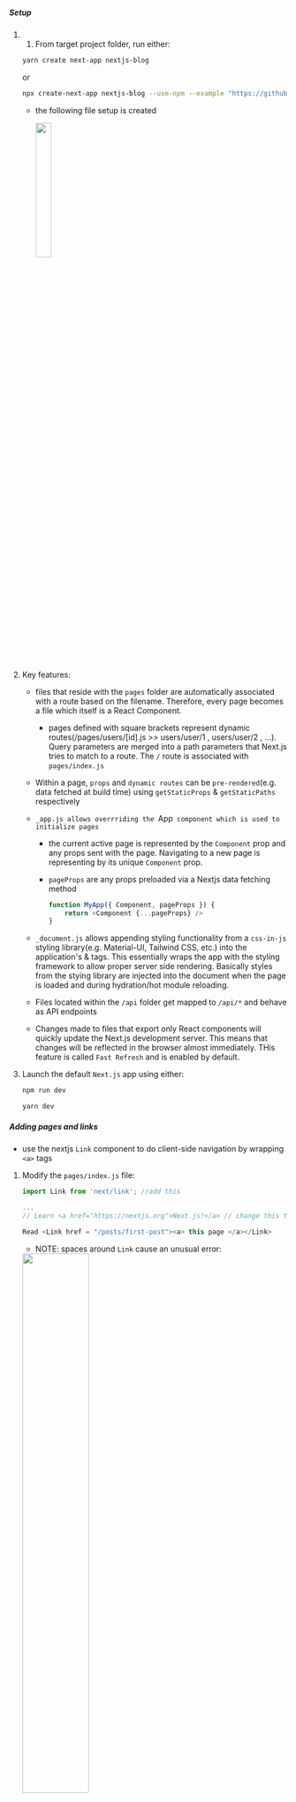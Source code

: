 ##### Setup

1) 1) From target project folder, run either:

    ~~~ bash
    yarn create next-app nextjs-blog
    ~~~

    or

    ~~~ bash
    npx create-next-app nextjs-blog --use-npm --example "https://github.com/vercel/next-learn-starter/tree/master/learn-starter"


    ~~~


   - the following file setup is created

        <img src = "img_readme/orig_setup.png" width = "25%" >

2) Key features:

    - files that reside with the `pages` folder are automatically associated with a route based on the filename. Therefore, every page becomes a file which itself is a React Component.

      - pages defined with square brackets represent dynamic routes(/pages/users/[id].js  >>  users/user/1 ,  users/user/2 , ...). Query parameters are merged into a path parameters that Next.js tries to match to a route. The `/` route is associated with `pages/index.js`

    - Within a page, `props` and `dynamic routes` can be `pre-rendered`(e.g. data fetched at build time) using `getStaticProps` & `getStaticPaths` respectively


    - `_app.js allows overrriding the `App` component which is used to initialize pages`
      - the current active page is represented by the `Component` prop and any props sent with the page. Navigating to a new page is representing by its unique `Component` prop.
      - `pageProps` are any props preloaded via a Nextjs data fetching method

        ~~~ js
        function MyApp({ Component, pageProps }) {
            return <Component {...pageProps} />
        }
        ~~~

    - `_document.js` allows appending styling functionality from a `css-in-js` styling library(e.g. Material-UI, Tailwind CSS, etc.) into the application's <html> & <body> tags. This essentially wraps the app with the styling framework to allow proper server side rendering. Basically styles from the stying library are injected into the document when the page is loaded and during hydration/hot module reloading.

    - Files located within the `/api` folder get mapped to `/api/*` and behave as API endpoints

    - Changes made to files that export only React components will quickly update the Next.js development server. This means that changes will be reflected in the browser almost immediately. THis feature is called `Fast Refresh` and is enabled by default.

3) Launch the default  `Next.js` app using  either:
   
    ~~~ bash
    npm run dev
    ~~~

    ~~~ bash
    yarn dev
    ~~~

##### Adding pages and links

- use the nextjs `Link` component to do client-side navigation by wrapping `<a>` tags

1) Modify the `pages/index.js` file:

    ~~~ js
    import Link from 'next/link'; //add this

    ...
    // Learn <a href="https://nextjs.org">Next.js!</a> // change this to

    Read <Link href = "/posts/first-post"><a> this page </a></Link>   

    ~~~

   - NOTE: spaces around `Link` cause an unusual error:

    <img src = "img_readme/React-Children-only_Error.png" width = "50%"/>

  
2) Create posts/first-post.js :

    -nextjs will use `code splitting` to load only what is required for the page render
    - in production, reactjs `prefetches` pages referenced in `Link` components
   - NOTE: inclusion of pages/_app.js removes anchor tag formatting on first-post page

        <img src = "img_readme/no_pages_a_formatting.png" width = "30%"/>
    
    - If CSS is required, add using className to the `a` tag, NOT the `Link` tag
    - Use `a` tags to link to external content

    ~~~ js
    import Link from 'next/link';

    import Link from 'next/link';


    export default function FirstPost() {
        return (
            <div>
                <h1> First Post Page </h1>
                <h2> 
                    <Link href = "/">
                        <a> Back to Home page </a>
                    </Link>            
                </h2> 
            </div>

        )
    }

    ~~~

##### Assets, Metadata, CSS

- nextjs serves static files from the `public` directory. The file referenced by `src="/vercel.svg"` exists within the `public` directory

- the `Head` component is part of Next.js. The tab of the first-psot page will display the title given to the `Head` component.

    ~~~ js
    import Head from 'next/head'

    ...

    <div>
        <Head>
            <title> First Post Title </title>            
        </Head>

        <h1> First Post Page </h1>

    ~~~

- nextjs supports the `CSS-in-JS` library `styled-jsx` that permits scoped styling. This means that other similarly referenced components do not inherit attributes as with typical CSS rules. Instead, unique classnames are generated for each JSX element

1) Set up styling for first-post.js

   - create `components/layout.module.css`

        ~~~ js
        .container {
            max-width: 36rem;
            padding: 0 1 rem;
            margin: 3rem auto 6 rem;
            border: 1px solid deeppink;
        }
        ~~~


    - create `components/layout.js`
        ~~~ js

        import styles from './layout.module.css'

        export default function Layout({children}) {
            return <div className = {stylers.container}> {children} </div>
        }
        ~~~

    - modify pages/first-post.js

        ~~~ js
        import Link from 'next/link'
        import Head from 'next/head'
        import Layout from '../../components/layout'


        export default function FirstPost() {
            return (
                <Layout>
                    <Head>
                        <title> First Post Title </title>            
                    </Head>

                    <h1> First Post Page </h1>
                    <h2> 
                        <Link href = "/">
                            <a> Back to Home page </a>
                        </Link>            
                    </h2> 
                </Layout>

            )

        }
        ~~~

2) Global styling can be implemented by adding `_app.js` to the `pages` folder

    - create `_app.js`
    - the component name does not have to be MyApp

        ~~~ js
        import '../styles/globals.css'

        function MyApp({ Component, pageProps }) {
            return <Component {...pageProps} />
        }

        export default MyApp
        ~~~



3) Adding styled-jsx to index.js starts to cause attributes to override each other

    ~~~ jsx
        <style jsx>{`
            .footerBack {
            background-color: lightgray;
        }
    
        `}</style>
    ~~~

4) To create an avatar for the home page

    - save an image to public/images

    - append to `layout.module.css`

        ~~~ css
        .container {
        max-width: 36rem;
        padding: 0 1rem;
        margin: 3rem auto 6rem;
        }

        .header {
        display: flex;
        flex-direction: column;
        align-items: center;
        }

        .headerImage {
        width: 6rem;
        height: 6rem;
        }

        .headerHomeImage {
        width: 8rem;
        height: 8rem;
        }

        .backToHome {
        margin: 3rem 0 0;
        }
        ~~~

    - create `styles.utils.module.css`

        ~~~ css
        .heading2Xl {
        font-size: 2.5rem;
        line-height: 1.2;
        font-weight: 800;
        letter-spacing: -0.05rem;
        margin: 1rem 0;
        }

        .headingXl {
        font-size: 2rem;
        line-height: 1.3;
        font-weight: 800;
        letter-spacing: -0.05rem;
        margin: 1rem 0;
        }

        .headingLg {
        font-size: 1.5rem;
        line-height: 1.4;
        margin: 1rem 0;
        }

        .headingMd {
        font-size: 1.2rem;
        line-height: 1.5;
        }

        .borderCircle {
        border-radius: 9999px;
        }

        .colorInherit {
        color: inherit;
        }

        .padding1px {
        padding-top: 1px;
        }

        .list {
        list-style: none;
        padding: 0;
        margin: 0;
        }

        .listItem {
        margin: 0 0 1.25rem;
        }

        .lightText {
        color: #999;
        }
        ~~~


    - update `layout.js`

        ~~~ js
        import Head from 'next/head'
        import styles from './layout.module.css'
        import utilStyles from '../styles/utils.module.css'
        import Link from 'next/link'

        const name = 'Nextjs Dude'
        export const siteTitle = 'Next.js Sample Website'

        export default function Layout({ children, home }) {
        return (
            <div className={styles.container}>
            <Head>
                <link rel="icon" href="/favicon.ico" />
                <meta
                name="description"
                content="Learn how to build a personal website using Next.js"
                />
                <meta
                property="og:image"
                content={`https://og-image.now.sh/${encodeURI(
                    siteTitle
                )}.png?theme=light&md=0&fontSize=75px&images=https%3A%2F%2Fassets.vercel.com%2Fimage%2Fupload%2Ffront%2Fassets%2Fdesign%2Fnextjs-black-logo.svg`}
                />
                <meta name="og:title" content={siteTitle} />
                <meta name="twitter:card" content="summary_large_image" />
            </Head>
            <header className={styles.header}>
                {home ? (
                <>
                    <img
                    src="/images/avatar.jpg"
                    className={`${styles.headerHomeImage} ${utilStyles.borderCircle}`}
                    alt={name}
                    />
                    <h1 className={utilStyles.heading2Xl}>{name}</h1>
                </>
                ) : (
                <>
                    <Link href="/">
                    <a>
                        <img
                        src="/images/avatar.jpg"
                        className={`${styles.headerImage} ${utilStyles.borderCircle}`}
                        alt={name}
                        />
                    </a>
                    </Link>
                    <h2 className={utilStyles.headingLg}>
                    <Link href="/">
                        <a className={utilStyles.colorInherit}>{name}</a>
                    </Link>
                    </h2>
                </>
                )}
            </header>
            <main>{children}</main>
            {!home && (
                <div className={styles.backToHome}>
                <Link href="/">
                    <a>← Back to home</a>
                </Link>
                </div>
            )}
            </div>
        )
        }
        ~~~

    - update `pages/index.js`    

        ~~~ js
            import Head from 'next/head'
            import Layout, { siteTitle } from '../components/layout'
            import utilStyles from '../styles/utils.module.css'

            export default function Home() {
            return (
                <Layout home>
                <Head>
                    <title>{siteTitle}</title>
                </Head>
                <section className={utilStyles.headingMd}>
                    <p> You know, if it wasn't for the existential terror of staring into a void of space, 
                    I'd say I'm feeling better today. The infection's run its course, Thanks to the blue 
                    meanie back there. World governments are in pieces. The parts that are still working 
                    are trying to take a census. And it looks like he did... he did exactly what he said 
                    he was gonna do. Thanos wiped out fifty percent, of all living creatures </p>
                    <p>
                    (This is a sample website - you’ll be building a site like this on{' '}
                    <a href="https://nextjs.org/learn">our Next.js tutorial</a>.)
                    </p>
                </section>
                </Layout>

        ~~~

##### Handlinfg Data

- `Next.js` implements `pre-rendering` HTML and the minimal amount of JavaScript(e.g. event handlers, etc.) for all pages as opposed to using the rendering from the browser as with `client-side` rendering. In fact, disabling JavaScript in your browser will not prevent the app from rendering pages as would happen with a simple React app.
- Next.js defines two types of `pre-rendering`:
    - Static Generation: generated at build time & reused on repeat requests(good whenever content is less likely to be updated)
      - There are two types of Static Generation:
          - Static Generation Without Data: fetching page data is not required at build time
          - Static Generation With Data: data must be fetched at build time. Data is fetched asynchronously using `getStaticProps` at build time in production and passed in as page props.   
    - SSR(Server-side rendering: generated at time of page request(good when page data is updated often)
- In development mode, ALL pages are pre-rendered and `getStaticProps` is called for each page request
- A 'hybrid' app uses both types of `pre-rendering`
- When a page loads, all of the JavaScript code runs to create a dynamic and interactive page. This process is called `hydration`. Basically, this process will activate of the app's React components

1) Create a `posts` folder in the project directory and add two files: 

    - `YAML front matter` is contained within the `---` section of each file. This metadata that can be read using a library called `gray-matter`. `YAML` is a type of markup often noted for being easy to read and is often used in configuration files for servers, operations systems, app, etc.
    - Install `gray-metter` via the terminal `npm install gray-matter`

   - `pre-rendering.md`

        ~~~ md
        ---
        title: 'Two Forms of Pre-rendering'
        date: '2020-01-01'
        ---

        Next.js has two forms of pre-rendering: **Static Generation** and **Server-side Rendering**. The difference is in **when** it generates the HTML for a page.

        - **Static Generation** is the pre-rendering method that generates the HTML at **build time**. The pre-rendered HTML is then _reused_ on each request.
        - **Server-side Rendering** is the pre-rendering method that generates the HTML on **each request**.

        Importantly, Next.js lets you **choose** which pre-rendering form to use for each page. You can create a "hybrid" Next.js app by using Static Generation for most pages and using Server-side Rendering for others.

        ~~~

    - `ssg,ssr.md`

        ~~~ md
        ---
        title: 'When to Use Static Generation v.s. Server-side Rendering'
        date: '2020-01-02'
        ---

        We recommend using **Static Generation** (with and without data) whenever possible because your page can be built once and served by CDN, which makes it much faster than having a server render the page on every request.

        You can use Static Generation for many types of pages, including:

        - Marketing pages
        - Blog posts
        - E-commerce product listings
        - Help and documentation

        You should ask yourself: "Can I pre-render this page **ahead** of a user's request?" If the answer is yes, then you should choose Static Generation.

        On the other hand, Static Generation is **not** a good idea if you cannot pre-render a page ahead of a user's request. Maybe your page shows frequently updated data, and the page content changes on every request.

        In that case, you can use **Server-Side Rendering**. It will be slower, but the pre-rendered page will always be up-to-date. Or you can skip pre-rendering and use client-side JavaScript to populate data.

        ~~~

2)  Create a `lib` folder and add the `posts.js` file

- this will fetch and sort file system data for the app to `pre-render`      

    ~~~ js
    import fs from 'fs'  // A Node.js module for file-system operations
    import path from 'path' // A Node.js module for navigating different OS file systems
    import matter from 'gray-matter' // used to read YAML front matter


    // The path.join() method joins all given path segments together 
    // using the platform-specific separator as a delimiter, then normalizes the resulting path.
    //    process.cwd() gets the current working directory
    const postsDirectory = path.join(process.cwd(), 'posts')

    export function getSortedPostsData() {
        // Get the filenames from /posts MD files by reading dir contents synchronously, (blocks other code until done)
        const fileNames = fs.readdirSync(postsDirectory)

        // map into an array
        const allPostsData = fileNames.map(fileName => {
            // truncate .md suffix
            //const id = fileName.replace(/\.md$/, '')
            const id = fileName(0, fileName.length - 3)

            // read markdown as a string
            //          reads file contents synchronously (blocks other code until done)
            const fullPath = path.join(postsDirectory, fileName)
            const fileContents = fs.readFileSync(fullPath, 'utf8')

            // let gray-matter parse post metadata section
            const matterResult = matter(fileContents)

            // merge data with id
            return {
                id, 
                ...matterResult.data
            }
        })

        // NOW, return sorted allPostsData
        return allPostsData.sort((a,b) => {
            if (a.date < b.date) {
                return 1
            } else {
                return -1
            }
        })

    }
    ~~~


3) Use `getStaticProps` to pass in posts data as props to the `Home` component of `pages/index.js`    

   - `getSortedPostsData()` is used to within `getStaticProps` to fetch data passed in as the prop `allPostsData` into the `Home` component 

   ~~~ js
   ...
   import {getSortedPostsData} from './lib/posts'

   export default function Home({allPostsData}) {
     return (
       <Layout home>


           <section className = {`${utilStyles.headingMd} ${utilSytels.padding1px}`}>
                   <h2 className = {utilStyles.headingMd}></h2>
                   <ul className = {utilStyles.list}>
                   {allPostsData.map(({id, date, title}) => (
                       <li className = {utilStyles.listItems} key = {id}>
                       {title}
                       <br/>
                       {id}
                       <br/>
                       {date}
                       </li>
                   ))}
                   </ul>      
               </section>
       </Layout>
      )
   }

   export async function getStaticProps() {
     const allPostsData = getSortedPostsData()
     return {
       props: {
         allPostsData
       }
     }
   }
   ~~~

##### Dynamic Routes
- Surrounding a page name with [ ] tells Next.js that this a dynamic route.
- This page uses `getStaticPaths` to return an obj containing parameters that define specific routes(e.g. provides list a of id values as obj for `route posts/<id>`)
- This page uses `getStaticProp`s` to provide the specific data to render the page

- the `Layout` component is like a template for how pages rendered for the dynamic routes should look


1) Add these functions to `pages/posts.js`

    ~~~ js
    // this will get id values for a specific post page
    //              used by getStaticPaths in [id].js
    export function getAllPostIds () {
        const fileNames = fs.readdirSync(postsDirectory)


        return fileNames.map(fileName => {
            return {
                // MUST return an obj NOT a string for id
                params: {
                    id: fileName.substr(0, fileName.length - 3)
                //  id: fileName.replace(/\.md$/, '')
                }
            
            }
        
        })

    }

    // this will get all page data that matches the id
    //              used by getStaticProps in [id].js

    export function getPostData(id) {
        const fullPath = path.join(postsDirectory, `${id}.md`)
        const fileContents = fs.readFileSync(fullPath, 'utf8')

        // Use gray-matter to parse post metadata section for a given id
        const matterResult = matter(fileContents)

        // Merge id with corresponding data
        return {
            id,
            ...matterResult.data
        }
    ~~~

2) Create `posts/[id].js` 

   - this files must include:
        -  a React component that uses a prop returned from `getStaticProps`
        -  a `getStaticPaths` function that returns an array of obj that must include  `path` & `required` keys. 
           - The `path` key itself contains an array of obj that describe key-value pairs for page parameters. The obj will use the same key as the filename used within the square brackets of [`filename`].js For example, [`id`].js would correspond to a route parameters array obj keys of the form  {`id`: 1, `id`: 2, ...}
           - The `required` key is a boolean and returns a `404` message when set to false. Setting  to true is used for incrementally loading pages. The setting ``fallback: 'blocking'` is used to emulate the behavior  of SSR.
        - a `getStaticProps` function that returns a `props` obj that is serializable(e.g. can convert the format of an obj into a byte-stream string). This props obj is passed into the React component used to render the dynamic pages. 

   - remember to `destructure` the `postData` prop passed in to the `Post` component(e.g. Post({postData}) NOT  Post(postData))

    ~~~ js
    import Layout from '../../components/layout'
    import {getAllPostIds, getPostData} from '../../lib/posts'

    // postData prop passed in from getStaticProps
    export default function Post({postData}) {
        
        console.log('postData ', postData)    


        return (
            <Layout>
                {postData.title}
                <br/>
                {postData.id}
                <br/>
                {postData.date}
            </Layout>
        )

    }


    // Must include getStatidPaths
    export async function getStaticPaths() {
        const paths = getAllPostIds()

        console.log(">>> paths ", paths)    
        // paths  [ { params: { id: 'pre-rendering' } }, { params: { id: 'ssg-ssr' } } ]


        return {
            paths, 
            fallback: false // required
        }

    }

    // Must also include getStaticProps
    export async function getStaticProps({params}) {
        console.log(" >>>>>> params ", params)
        // >>>>>> params  { id: 'ssg-ssr' }
        
        const postData = getPostData(params.id)
        console.log('getStatic ', postData)
        // getStatic  {
        // id: 'ssg-ssr',
        // title: 'When to Use Static Generation v.s. Server-side Rendering',
        // date: '2020-01-02'
        // }


        return {
            props: {
                postData
            }
        }

    }
    ~~~